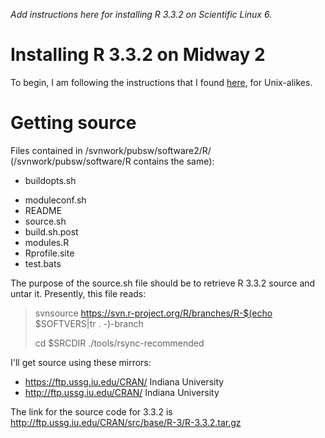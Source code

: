 *Add instructions here for installing R 3.3.2 on Scientific Linux 6.*

# Installing R 3.3.2 on Midway 2

To begin, I am following the instructions that I found [here](https://cran.r-project.org/doc/manuals/r-patched/R-admin.html#Installing-R-under-Unix_002dalikes), for Unix-alikes.

# Getting source

Files contained in /svnwork/pubsw/software2/R/ (/svnwork/pubsw/software/R contains the same):
* buildopts.sh
- moduleconf.sh
- README
- source.sh
- build.sh.post
- modules.R
- Rprofile.site
- test.bats



The purpose of the source.sh file should be to retrieve R 3.3.2 source and untar it.
Presently, this file reads:

> svnsource https://svn.r-project.org/R/branches/R-$(echo $SOFTVERS|tr . -)-branch
>
> cd $SRCDIR
> ./tools/rsync-recommended

I'll get source using these mirrors:
* https://ftp.ussg.iu.edu/CRAN/	Indiana University
* http://ftp.ussg.iu.edu/CRAN/	Indiana University

The link for the source code for 3.3.2 is http://ftp.ussg.iu.edu/CRAN/src/base/R-3/R-3.3.2.tar.gz
